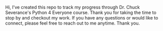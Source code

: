 Hi, I've created this repo to track my progress through Dr. Chuck Severance's Python 4 Everyone course. Thank you for taking the time to stop by and checkout my work. If you have any questions or would like to connect, please feel free to reach out to me anytime. Thank you.
